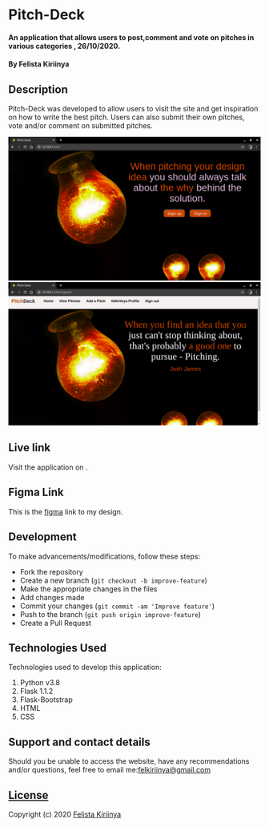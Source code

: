 # Pitch-Deck
#### An application that allows users to post,comment and vote on pitches in various categories , 26/10/2020.
#### By Felista Kiriinya

## Description
Pitch-Deck was developed to allow users to visit the site and get inspiration on how to write the best pitch. Users can also submit their own pitches, vote and/or comment on submitted pitches.

![landing](./app/static/images/landing.png)
![Loggedin](./app/static/images/Loggedin.png)

## Live link
Visit the application on .

## Figma Link
This is the [figma](https://www.figma.com/file/srb6h4E2FGrFhgH3y63swI/PITCH-DECK?node-id=0%3A1) link to my design.

## Development
To make advancements/modifications, follow these steps:

- Fork the repository
- Create a new branch (`git checkout -b improve-feature`)
- Make the appropriate changes in the files
- Add changes made
- Commit your changes (`git commit -am 'Improve feature'`)
- Push to the branch (`git push origin improve-feature`)
- Create a Pull Request 

## Technologies Used
Technologies used to develop this application:

1. Python v3.8
2. Flask 1.1.2
3. Flask-Bootstrap
4. HTML 
5. CSS


## Support and contact details

Should you be unable to access the website, have any recommendations and/or questions, feel free to email me:[felkiriinya@gmail.com](mailto:felkiriinya@gmail.com)

## [License](https://github.com/felkiriinya/Pitch-app/blob/master/LICENSE)

Copyright (c) 2020 [Felista Kiriinya](https://github.com/felkiriinya)
